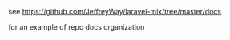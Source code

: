 see https://github.com/JeffreyWay/laravel-mix/tree/master/docs

for an example of repo docs organization  
